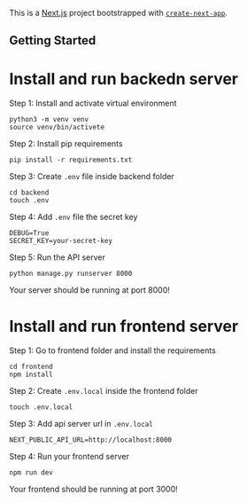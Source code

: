This is a [Next.js](https://nextjs.org) project bootstrapped with [`create-next-app`](https://nextjs.org/docs/app/api-reference/cli/create-next-app).

## Getting Started

Install and run backedn server
===
Step 1: Install and activate virtual environment
```
python3 -m venv venv
source venv/bin/activete
```

Step 2: Install pip requirements
```
pip install -r requirements.txt
```

Step 3: Create `.env` file inside backend folder
```
cd backend
touch .env
```

Step 4: Add `.env` file the secret key
```
DEBUG=True
SECRET_KEY=your-secret-key
```

Step 5: Run the API server
```
python manage.py runserver 8000
```

Your server should be running at port 8000!

Install and run frontend server
===
Step 1: Go to frontend folder and install the requirements
```
cd frontend
npm install
```

Step 2: Create `.env.local` inside the frontend folder
```
touch .env.local
```

Step 3: Add api server url in `.env.local`
```
NEXT_PUBLIC_API_URL=http://localhost:8000
```

Step 4:
Run your frontend server
```
npm run dev
```

Your frontend should be running at port 3000!

